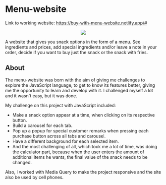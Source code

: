 # Menu-website

Link to working website: https://buy-with-menu-website.netlify.app/#

<p align="center">
    <img src="assets/video/gif.gif">
</p>

A website that gives you snack options in the form of a menu.
See ingredients and prices, add special ingredients and/or leave a note in your order, decide if you want to buy just the snack or the snack with fries.

## About
The menu-website was born with the aim of giving me challenges to explore the JavaScript language, to get to know its features better, giving me the opportunity to learn and develop with it.
I challenged myself a lot and it wasn't easy, but it was done.

My challenge on this project with JavaScript included:
- Make a snack option appear at a time, when clicking on its respective button.
- Build a carousel for each tab.
- Pop up a popup for special customer remarks when pressing each purchase button across all tabs and carousel.
- Have a different background for each selected item.
- And the most challenging of all, which took me a lot of time, was doing the calculator part, because when the user enters the amount of additional items he wants, the final value of the snack needs to be changed. 

Also, I worked with Media Query to make the project responsive and the site also be used by cell phones.

